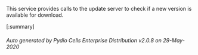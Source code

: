 






This service provides calls to the update server to check if a new version is available for download.

[:summary]

###### Auto generated by Pydio Cells Enterprise Distribution v2.0.8 on 29-May-2020
